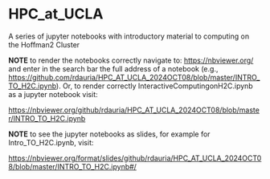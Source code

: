 # HPC_at_UCLA
A series of jupyter notebooks with introductory material to computing on the Hoffman2 Cluster

**NOTE** to render the notebooks correctly navigate to: https://nbviewer.org/ and enter in the search bar the full address of a notebook (e.g., https://github.com/rdauria/HPC_AT_UCLA_2024OCT08/blob/master/INTRO_TO_H2C.ipynb). Or, to render correctly InteractiveComputingonH2C.ipynb as a jupyter notebook visit:

https://nbviewer.org/github/rdauria/HPC_AT_UCLA_2024OCT08/blob/master/INTRO_TO_H2C.ipynb

**NOTE** to see the jupyter notebooks as slides, for example for Intro_TO_H2C.ipynb, visit:

https://nbviewer.org/format/slides/github/rdauria/HPC_AT_UCLA_2024OCT08/blob/master/INTRO_TO_H2C.ipynb#/

